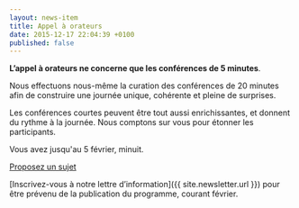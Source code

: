 ```yaml
---
layout: news-item
title: Appel à orateurs
date: 2015-12-17 22:04:39 +0100
published: false
---
```


**L’appel à orateurs ne concerne que les conférences de 5 minutes**.

Nous effectuons nous-même la curation des conférences de 20 minutes afin de construire une journée unique, cohérente et pleine de surprises.

Les conférences courtes peuvent être tout aussi enrichissantes, et donnent du rythme à la journée.
Nous comptons sur vous pour étonner les participants.

Vous avez jusqu'au 5 février, minuit.

<a href="https://docs.google.com/forms/d/1ciKJyvHSYDA_qK3nGBuJLMoP5UeqOpMQk5NJ631Uvko/viewform" class="button-large" type="button">Proposez un sujet</a>

[Inscrivez-vous à notre lettre d’information]({{ site.newsletter.url }}) pour être prévenu de la publication du programme, courant février.
